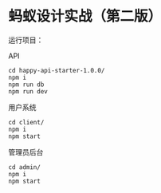 # 蚂蚁设计实战（第二版）

运行项目：

API

```
cd happy-api-starter-1.0.0/
npm i
npm run db
npm run dev
```

用户系统

```
cd client/
npm i
npm start
```

管理员后台

```
cd admin/
npm i
npm start
```
